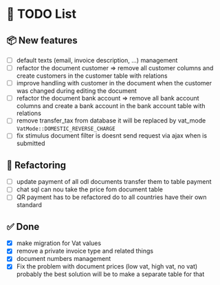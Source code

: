# 🧠 TODO List

## 📦 New features

- [ ] default texts (email, invoice description, ...) management
- [ ] refactor the document customer ⇒ remove all customer columns and create customers in the customer table with
  relations
- [ ] improve handling with customer in the document when the customer was changed during editing the document
- [ ] refactor the document bank account ⇒ remove all bank account columns and create a bank account in the bank account
  table with relations
- [ ] remove transfer_tax from database it will be replaced by vat_mode ``VatMode::DOMESTIC_REVERSE_CHARGE``
- [ ] fix stimulus document filter is doesnt send request via ajax when is submitted

## 🔧 Refactoring

- [ ] update payment of all odl documents transfer them to table payment
- [ ] chat sql can nou take the price fom document table
- [ ] QR payment has to be refactored do to all countries have their own standard

## ✅ Done

- [x] make migration for Vat values
- [x] remove a private invoice type and related things
- [x] document numbers management
- [x] Fix the problem with document prices (low vat, high vat, no vat) probably the best solution will be to make a
  separate table for that